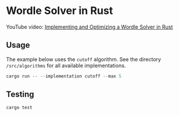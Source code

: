 # Wordle Solver in Rust

YouTube video: [Implementing and Optimizing a Wordle Solver in Rust](https://www.youtube.com/watch?v=doFowk4xj7Q)

## Usage

The example below uses the `cutoff` algorithm. See the directory `/src/algorithms` for all available implementations.

```rust
cargo run -- --implementation cutoff --max 5
```

## Testing

```rust
cargo test
```
